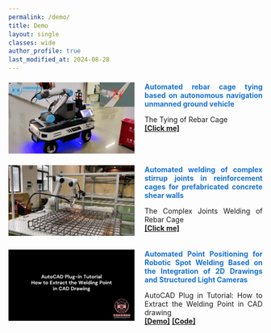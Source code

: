 ```yaml
---
permalink: /demo/
title: Demo
layout: single
classes: wide
author_profile: true
last_modified_at: 2024-08-28
---
```



<div style="display: flex; align-items: flex-start; margin-top: 20px; margin-bottom: 20px;">
  <a href="https://youtu.be/uhDt7ZMQ2y8" style="flex-shrink: 0; margin-right: 20px;">
    <img src="/web_resources\demo\tyingUGV.png" style="width: 250px;"/>
  </a>
  <div style="text-align: justify;">
    <span style="display: block; margin-bottom: 10px;">
      <b style="color: #1772d0;">Automated rebar cage tying based on autonomous navigation unmanned ground vehicle</b>
    </span>
    <p>
      The Tying of Rebar Cage
      <br/>
      <a href="https://youtu.be/uhDt7ZMQ2y8"><b>[Click me]</b></a>
    </p>
  </div>
</div>

<div style="display: flex; align-items: flex-start; margin-top: 20px; margin-bottom: 20px;">
  <a href="https://youtu.be/uixmualasgU" style="flex-shrink: 0; margin-right: 20px;">
    <img src="/web_resources\project\welding.png" style="width: 250px;"/>
  </a>
  <div style="text-align: justify;">
    <span style="display: block; margin-bottom: 10px;">
      <b style="color: #1772d0;">Automated welding of complex stirrup joints in reinforcement cages for prefabricated concrete shear walls</b>
    </span>
    <p>
      The Complex Joints Welding of Rebar Cage 
      <br/>
      <a href="https://youtu.be/uixmualasgU"><b>[Click me]</b></a>
    </p>
  </div>
</div>

<div style="display: flex; align-items: flex-start; margin-top: 20px; margin-bottom: 20px;">
  <a href="https://youtu.be/-3JwZIYJyXY?si=fh8XFqsYJz8_JuwO" style="flex-shrink: 0; margin-right: 20px;">
    <img src="/web_resources\demo/剪力钉坐标提取demo.png" style="width: 250px;"/>
  </a>
  <div style="text-align: justify;">
    <span style="display: block; margin-bottom: 10px;">
      <b style="color: #1772d0;">Automated Point Positioning for Robotic Spot Welding Based on the Integration of 2D Drawings and Structured Light Cameras</b>
    </span>
    <p>
      AutoCAD Plug in Tutorial: How to Extract the Welding Point in CAD drawing
      <br/>
      <a href="https://youtu.be/-3JwZIYJyXY?si=fh8XFqsYJz8_JuwO"><b>[Demo]</b></a>
      <a href="https://huiguangwang.top/file/AutoCAD_plug_in.rar"><b>[Code]</b></a>
      <br/>
    </p>
  </div>
</div>
<br>
